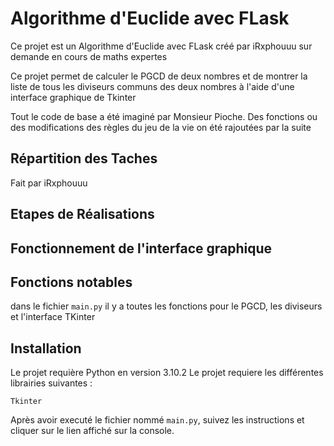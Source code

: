 # Algorithme d'Euclide avec FLask

Ce projet est un Algorithme d'Euclide avec FLask créé par iRxphouuu sur demande en cours de maths expertes

Ce projet permet de calculer le PGCD de deux nombres et de montrer la liste de tous les diviseurs communs des deux nombres à l'aide d'une interface graphique de Tkinter



Tout le code de base a été imaginé par Monsieur Pioche. Des fonctions ou des modifications des règles du jeu de la vie on été rajoutées par la suite

## Répartition des Taches

Fait par iRxphouuu

## Etapes de Réalisations


## Fonctionnement de l'interface graphique


## Fonctions notables

dans le fichier ```main.py``` il y a toutes les fonctions pour le PGCD, les diviseurs et l'interface TKinter

## Installation
Le projet requière Python en version 3.10.2
Le projet requiere les différentes librairies suivantes : 
```
Tkinter
```
Après avoir executé le fichier nommé ``main.py``, suivez les instructions et cliquer sur le lien affiché sur la console.
